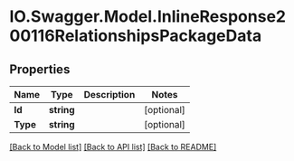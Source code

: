 # IO.Swagger.Model.InlineResponse200116RelationshipsPackageData
## Properties

Name | Type | Description | Notes
------------ | ------------- | ------------- | -------------
**Id** | **string** |  | [optional] 
**Type** | **string** |  | [optional] 

[[Back to Model list]](../README.md#documentation-for-models) [[Back to API list]](../README.md#documentation-for-api-endpoints) [[Back to README]](../README.md)

